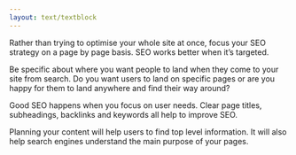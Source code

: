 ```yaml
---
layout: text/textblock
---
```

Rather than trying to optimise your whole site at once, focus your SEO strategy on a page by page basis. SEO works better when it’s targeted. 

Be specific about where you want people to land when they come to your site from search. Do you want users to land on specific pages or are you happy for them to land anywhere and find their way around?

Good SEO happens when you focus on user needs. Clear page titles, subheadings, backlinks and keywords all help to improve SEO.

Planning your content will help users to find top level information. It will also help search engines understand the main purpose of your pages.
